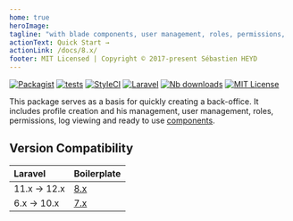 ```yaml
---
home: true
heroImage: 
tagline: "with blade components, user management, roles, permissions, ..."
actionText: Quick Start →
actionLink: /docs/8.x/
footer: MIT Licensed | Copyright © 2017-present Sébastien HEYD
---
```


[![Packagist](https://img.shields.io/packagist/v/sebastienheyd/boilerplate.svg?style=flat-square)](https://packagist.org/packages/sebastienheyd/boilerplate)
[![tests](https://github.com/sebastienheyd/boilerplate/actions/workflows/tests.yml/badge.svg)](https://github.com/sebastienheyd/boilerplate/actions/workflows/tests.yml)
[![StyleCI](https://github.styleci.io/repos/86598046/shield?branch=master&style=flat-square)](https://github.styleci.io/repos/86598046)
[![Laravel](https://img.shields.io/badge/Laravel-6.x%20→%2012.x-green?logo=Laravel&style=flat-square)](https://laravel.com/)
[![Nb downloads](https://img.shields.io/packagist/dt/sebastienheyd/boilerplate.svg?style=flat-square)](https://packagist.org/packages/sebastienheyd/boilerplate)
[![MIT License](https://img.shields.io/github/license/sebastienheyd/boilerplate.svg?style=flat-square)](license.md)

This package serves as a basis for quickly creating a back-office.
It includes profile creation and his management, user management, roles, permissions, log viewing and ready to use [components](https://sebastienheyd.github.io/boilerplate/components/).

## Version Compatibility

| Laravel          | Boilerplate       |
|:-----------------|:------------------|
| 11.x &rarr; 12.x | [8.x](/docs/8.x/) |
| 6.x &rarr; 10.x  | [7.x](/docs/7.x/) |
